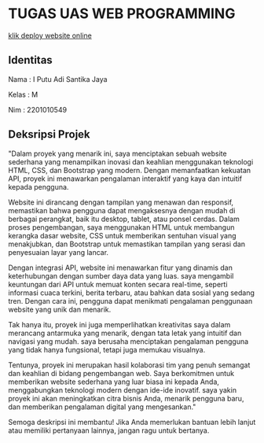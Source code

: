# TUGAS UAS WEB PROGRAMMING

[klik deploy website online](https://wpuas-2201010549.vercel.app/)

## Identitas

Nama : I Putu Adi Santika Jaya

Kelas : M

Nim : 2201010549

## Deksripsi Projek

"Dalam proyek yang menarik ini, saya menciptakan sebuah website sederhana yang menampilkan inovasi dan keahlian menggunakan teknologi HTML, CSS, dan Bootstrap yang modern. Dengan memanfaatkan kekuatan API, proyek ini menawarkan pengalaman interaktif yang kaya dan intuitif kepada pengguna.

Website ini dirancang dengan tampilan yang menawan dan responsif, memastikan bahwa pengguna dapat mengaksesnya dengan mudah di berbagai perangkat, baik itu desktop, tablet, atau ponsel cerdas. Dalam proses pengembangan, saya menggunakan HTML untuk membangun kerangka dasar website, CSS untuk memberikan sentuhan visual yang menakjubkan, dan Bootstrap untuk memastikan tampilan yang serasi dan penyesuaian layar yang lancar.

Dengan integrasi API, website ini menawarkan fitur yang dinamis dan keterhubungan dengan sumber daya data yang luas. saya mengambil keuntungan dari API untuk memuat konten secara real-time, seperti informasi cuaca terkini, berita terbaru, atau bahkan data sosial yang sedang tren. Dengan cara ini, pengguna dapat menikmati pengalaman penggunaan website yang unik dan menarik.

Tak hanya itu, proyek ini juga memperlihatkan kreativitas saya dalam merancang antarmuka yang menarik, dengan tata letak yang intuitif dan navigasi yang mudah. saya berusaha menciptakan pengalaman pengguna yang tidak hanya fungsional, tetapi juga memukau visualnya.

Tentunya, proyek ini merupakan hasil kolaborasi tim yang penuh semangat dan keahlian di bidang pengembangan web. Saya berkomitmen untuk memberikan website sederhana yang luar biasa ini kepada Anda, menggabungkan teknologi modern dengan ide-ide inovatif. saya yakin proyek ini akan meningkatkan citra bisnis Anda, menarik pengguna baru, dan memberikan pengalaman digital yang mengesankan."

Semoga deskripsi ini membantu! Jika Anda memerlukan bantuan lebih lanjut atau memiliki pertanyaan lainnya, jangan ragu untuk bertanya.
